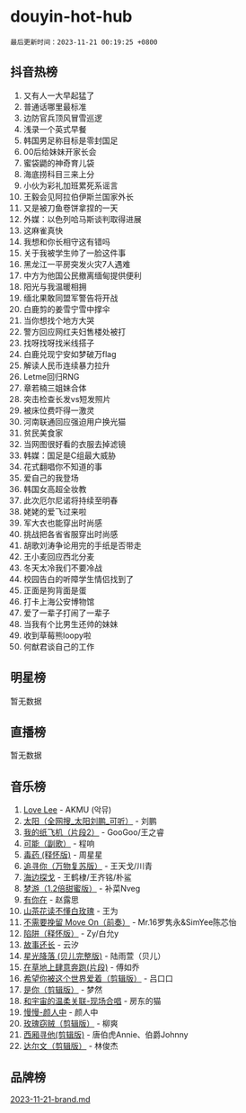 # douyin-hot-hub

`最后更新时间：2023-11-21 00:19:25 +0800`

## 抖音热榜

1. 又有人一大早起猛了
1. 普通话哪里最标准
1. 边防官兵顶风冒雪巡逻
1. 浅录一个英式早餐
1. 韩国男足称目标是零封国足
1. 00后给妹妹开家长会
1. 蜜袋鼯的神奇育儿袋
1. 海底捞科目三来上分
1. 小伙为彩礼加班累死系谣言
1. 王毅会见阿拉伯伊斯兰国家外长
1. 又是被刀鱼卷饼拿捏的一天
1. 外媒：以色列哈马斯谈判取得进展
1. 这麻雀真快
1. 我想和你长相守这有错吗
1. 关于我被学生帅了一脸这件事
1. 黑龙江一平房突发火灾7人遇难
1. 中方为他国公民撤离缅甸提供便利
1. 阳光与我温暖相拥
1. 缅北果敢同盟军警告将开战
1. 白鹿剪的姜雪宁雪中撑伞
1. 当你想找个地方大哭
1. 警方回应网红夫妇售楼处被打
1. 找呀找呀找米线搭子
1. 白鹿兑现宁安如梦破万flag
1. 解读人民币连续暴力拉升
1. Letme回归RNG
1. 章若楠三姐妹合体
1. 突击检查长发vs短发照片
1. 被床位费吓得一激灵
1. 河南联通回应强迫用户换光猫
1. 贫民美食家
1. 当网图很好看的衣服去掉滤镜
1. 韩媒：国足是C组最大威胁
1. 花式翻唱你不知道的事
1. 爱自己的我登场
1. 韩国女高超全妆教
1. 此次厄尔尼诺将持续至明春
1. 姥姥的爱飞过来啦
1. 军大衣也能穿出时尚感
1. 挑战把各省省服穿出时尚感
1. 胡歌刘涛争论用完的手纸是否带走
1. 王小麦回应西北分麦
1. 冬天太冷我们不要冷战
1. 校园告白的听障学生情侣找到了
1. 正面是狗背面是蛋
1. 打卡上海公安博物馆
1. 爱了一辈子打闹了一辈子
1. 当我有个比男生还帅的妹妹
1. 收到草莓熊loopy啦
1. 何猷君谈自己的工作

## 明星榜

暂无数据

## 直播榜

暂无数据

## 音乐榜

1. [Love Lee](https://sf3-cdn-tos.douyinstatic.com/obj/tos-cn-ve-2774/o05GbkJGbCBTdDnMtB0fwOYgkeZp23vrWQDQBS) - AKMU (악뮤)
1. [太阳（全网搜_太阳刘鹏_可听）](https://sf6-cdn-tos.douyinstatic.com/obj/tos-cn-ve-2774/ogWbyIQnlBFImVbeDocRdCIYtBHlbJXgfZMvgz) - 刘鹏
1. [我的纸飞机（片段2）](https://sf6-cdn-tos.douyinstatic.com/obj/tos-cn-ve-2774/oM2ZrKcg2CD5AeRB2gkeXOFB1IxAGJdZPazYHf) - GooGoo/王之睿
1. [可能（副歌）](https://sf3-cdn-tos.douyinstatic.com/obj/tos-cn-ve-2774/cde1731888894259b333569393c2fb51) - 程响
1. [毒药 (释怀版)](https://sf6-cdn-tos.douyinstatic.com/obj/tos-cn-ve-2774/oYILMEAzspdZBIzy4frJNB8ZHPHWAhiwowd4Ad) - 周星星
1. [追寻你（万物复苏版）](https://sf6-cdn-tos.douyinstatic.com/obj/tos-cn-ve-2774/oYeAZJsbjIDit9APmBg8u6uDUQnHmoCf3gbo74) - 王天戈/川青
1. [海边探戈](https://sf3-cdn-tos.douyinstatic.com/obj/tos-cn-ve-2774/os9gE0VQCGqt6VQkZDyBBYvfSDY0QFe3vVmubn) - 王鹤棣/王齐铭/朴鲨
1. [梦游（1.2倍甜蜜版）](https://sf3-cdn-tos.douyinstatic.com/obj/tos-cn-ve-2774/o4gyAUm8hwufoEABmwVIiQtHsFuGzAEEWtNMzo) - 补菜Nveg
1. [有你在](https://sf6-cdn-tos.douyinstatic.com/obj/tos-cn-ve-2774/o8zImmNsI8B0yfAW5FKAB1oBhkMAlIrwsZEi1V) - 赵露思
1. [山茶花读不懂白玫瑰](https://sf6-cdn-tos.douyinstatic.com/obj/tos-cn-ve-2774/osfn8B7DktrRHEPJgPCfDbw7QDQEkwC16BxZg9) - 王为
1. [不需要挽留 Move On（前奏）](https://sf6-cdn-tos.douyinstatic.com/obj/tos-cn-ve-2774/ooCBhgCCkF4nExzQL9WZSUbitfA8IsDkgQIYhe) - Mr.16罗隽永&SimYee陈芯怡
1. [陷阱（释怀版）](https://sf3-cdn-tos.douyinstatic.com/obj/tos-cn-ve-2774/oE8C21LeZrzKLDFfQYgMzx4GAIHageG5IzayY7) - Zy/白允y
1. [故事还长](https://sf3-cdn-tos.douyinstatic.com/obj/tos-cn-ve-2774/30a26758c8594f0ab81ac675c33ee2c5) - 云汐
1. [星光降落 (贝儿完整版)](https://sf3-cdn-tos.douyinstatic.com/obj/tos-cn-ve-2774/okwB9hAwyAtsFFkFBzAX1hOOfQuIoMNs0W2Mwr) - 陆雨萱（贝儿）
1. [在草地上肆意奔跑(片段)](https://sf6-cdn-tos.douyinstatic.com/obj/tos-cn-ve-2774/8831d494742f45dabdfa8adb8b817259) - 傅如乔
1. [希望你被这个世界爱着（剪辑版）](https://sf3-cdn-tos.douyinstatic.com/obj/tos-cn-ve-2774/oo4H3BfEygN7l7bQaMBOZHCQ1eI4FqtED5skQ2) - 吕口口
1. [是你（剪辑版）](https://sf3-cdn-tos.douyinstatic.com/obj/tos-cn-ve-2774/46019dae783c4c969944217fe1cfafc4) - 梦然
1. [和宇宙的温柔关联-现场合唱](https://sf6-cdn-tos.douyinstatic.com/obj/tos-cn-ve-2774/o0hONGDYQBgk0e5bqDeQOonVmncA6tC2nBwZLT) - 房东的猫
1. [慢慢-颜人中](https://sf3-cdn-tos.douyinstatic.com/obj/tos-cn-ve-2774/ocjHNfBXdBxQNC8ZGAeoLMFTUgtBg8bkExunDC) - 颜人中
1. [玫瑰窃贼（剪辑版）](https://sf3-cdn-tos.douyinstatic.com/obj/tos-cn-ve-2774/oMqAsB3ixIhSWqAJOAwf3a0hU2zKJLBolQtFlI) - 柳爽
1. [西厢寻他(剪辑版)](https://sf3-cdn-tos.douyinstatic.com/obj/tos-cn-ve-2774/oUsAVfAQKlRNxEv5qxvIB8o5qmIWUcXbzJKJhw) - 唐伯虎Annie、伯爵Johnny
1. [达尔文（剪辑版）](https://sf6-cdn-tos.douyinstatic.com/obj/tos-cn-ve-2774/oQuPQQmEgnCeZsgKQ78VBZjNVtegzBGpoSbQPD) - 林俊杰

## 品牌榜

[2023-11-21-brand.md](2023-11-21-brand.md)
